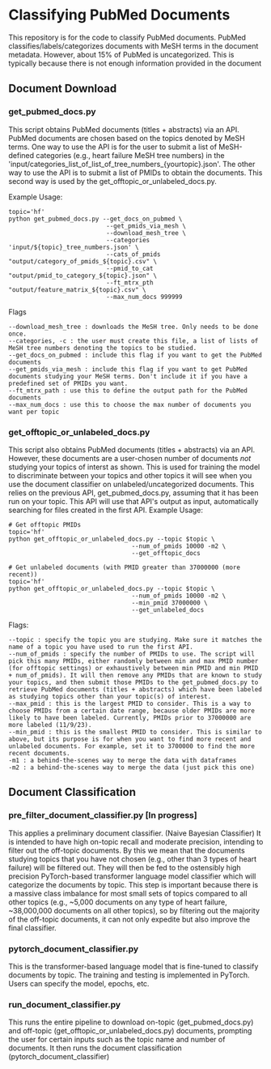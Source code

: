 # Classifying PubMed Documents
This repository is for the code to classify PubMed documents. PubMed classifies/labels/categorizes documents with MeSH terms in the document metadata. However, about 15% of PubMed is uncategorized. This is typically because there is not enough information provided in the document 

## Document Download

### get_pubmed_docs.py
This script obtains PubMed documents (titles + abstracts) via an API. PubMed documents are chosen based on the topics denoted by MeSH terms. One way to use the API is for the user to submit a list of MeSH-defined categories (e.g., heart failure MeSH tree numbers) in the 'input/categories_list_of_list_of_tree_numbers_{yourtopic}.json'. The other way to use the API is to submit a list of PMIDs to obtain the documents. This second way is used by the get_offtopic_or_unlabeled_docs.py.

Example Usage:
```
topic='hf'
python get_pubmed_docs.py --get_docs_on_pubmed \
                           --get_pmids_via_mesh \
                           --download_mesh_tree \
                           --categories 'input/${topic}_tree_numbers.json' \
                           --cats_of_pmids "output/category_of_pmids_${topic}.csv" \
                           --pmid_to_cat "output/pmid_to_category_${topic}.json" \
                           --ft_mtrx_pth "output/feature_matrix_${topic}.csv" \
                           --max_num_docs 999999
```

Flags
```
--download_mesh_tree : downloads the MeSH tree. Only needs to be done once.
--categories, -c : the user must create this file, a list of lists of MeSH tree numbers denoting the topics to be studied.
--get_docs_on_pubmed : include this flag if you want to get the PubMed documents
--get_pmids_via_mesh : include this flag if you want to get PubMed documents studying your MeSH terms. Don't include it if you have a predefined set of PMIDs you want.
--ft_mtrx_path : use this to define the output path for the PubMed documents
--max_num_docs : use this to choose the max number of documents you want per topic
```


### get_offtopic_or_unlabeled_docs.py
This script also obtains PubMed documents (titles + abstracts) via an API. However, these documents are a user-chosen number of documents *not* studying your topics of interst as shown. This is used for training the model to discriminate between your topics and other topics it will see when you use the document classifier on unlabeled/uncategorized documents. This relies on the previous API, get_pubmed_docs.py, assuming that it has been run on your topic. This API will use that API's output as input, automatically searching for files created in the first API. 
Example Usage:
```
# Get offtopic PMIDs
topic='hf'
python get_offtopic_or_unlabeled_docs.py --topic $topic \
                                  --num_of_pmids 10000 -m2 \
                                  --get_offtopic_docs
```

```
# Get unlabeled documents (with PMID greater than 37000000 (more recent))
topic='hf'
python get_offtopic_or_unlabeled_docs.py --topic $topic \
                                  --num_of_pmids 10000 -m2 \
                                  --min_pmid 37000000 \
                                  --get_unlabeled_docs
```

Flags:
```
--topic : specify the topic you are studying. Make sure it matches the name of a topic you have used to run the first API.
--num_of_pmids : specify the number of PMIDs to use. The script will pick this many PMIDs, either randomly between min and max PMID number (for offtopic settings) or exhaustively between min PMID and min PMID + num_of_pmids). It will then remove any PMIDs that are known to study your topics, and then submit those PMIDs to the get_pubmed_docs.py to retrieve PubMed documents (titles + abstracts) which have been labeled as studying topics other than your topic(s) of interest.
--max_pmid : this is the largest PMID to consider. This is a way to choose PMIDs from a certain date range, because older PMIDs are more likely to have been labeled. Currently, PMIDs prior to 37000000 are more labeled (11/9/23).
--min_pmid : this is the smallest PMID to consider. This is similar to above, but its purpose is for when you want to find more recent and unlabeled documents. For example, set it to 3700000 to find the more recent documents.
-m1 : a behind-the-scenes way to merge the data with dataframes
-m2 : a behind-the-scenes way to merge the data (just pick this one)
```

## Document Classification

### pre_filter_document_classifier.py [In progress]
This applies a preliminary document classifier. (Naive Bayesian Classifier) It is intended to have high on-topic recall and moderate precision, intending to filter out the off-topic documents. By this we mean that the documents studying topics that you have not chosen (e.g., other than 3 types of heart failure) will be filtered out. They will then be fed to the ostensibly high precision PyTorch-based transformer language model classifier which will categorize the documents by topic. This step is important because there is a massive class imbalance for most small sets of topics compared to all other topics (e.g., ~5,000 documents on any type of heart failure, ~38,000,000 documents on all other topics), so by filtering out the majority of the off-topic documents, it can not only expedite but also improve the final classifier. 

### pytorch_document_classifier.py
This is the transformer-based language model that is fine-tuned to classify documents by topic. The training and testing is implemented in PyTorch. Users can specify the model, epochs, etc. 

### run_document_classifier.py
This runs the entire pipeline to download on-topic (get_pubmed_docs.py) and off-topic (get_offtopic_or_unlabeled_docs.py) documents, prompting the user for certain inputs such as the topic name and number of documents. It then runs the document classification (pytorch_document_classifier)

